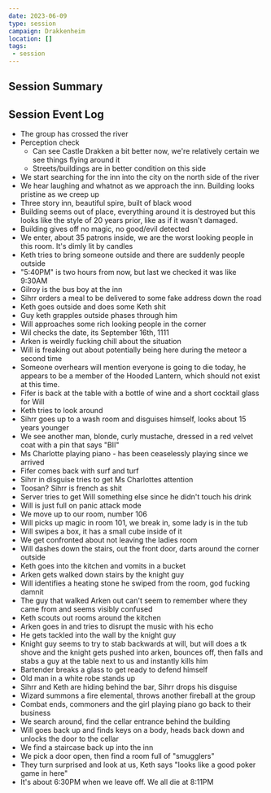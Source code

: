 ```yaml
---
date: 2023-06-09
type: session
campaign: Drakkenheim
location: []
tags:
 - session
---
```


## Session Summary

## Session Event Log

- The group has crossed the river
- Perception check
	- Can see Castle Drakken a bit better now, we're relatively certain we see things flying around it
	- Streets/buildings are in better condition on this side
- We start searching for the inn into the city on the north side of the river
- We hear laughing and whatnot as we approach the inn. Building looks pristine as we creep up
- Three story inn, beautiful spire, built of black wood
- Building seems out of place, everything around it is destroyed but this looks like the style of 20 years prior, like as if it wasn't damaged.
- Building gives off no magic, no good/evil detected
- We enter, about 35 patrons inside, we are the worst looking people in this room. It's dimly lit by candles
- Keth tries to bring someone outside and there are suddenly people outside
- "5:40PM" is two hours from now, but last we checked it was like 9:30AM
- Gilroy is the bus boy at the inn
- Sihrr orders a meal to be delivered to some fake address down the road
- Keth goes outside and does some Keth shit
- Guy keth grapples outside phases through him
- Will approaches some rich looking people in the corner
- Wil checks the date, its September 16th, 1111
- Arken is weirdly fucking chill about the situation
- Will is freaking out about potentially being here during the meteor a second time
- Someone overhears will mention everyone is going to die today, he appears to be a member of the Hooded Lantern, which should not exist at this time.
- Fifer is back at the table with a bottle of wine and a short cocktail glass for Will
- Keth tries to look around
- Sihrr goes up to a wash room and disguises himself, looks about 15 years younger
- We see another man, blonde, curly mustache, dressed in a red velvet coat with a pin that says "BII"
- Ms Charlotte playing piano - has been ceaselessly playing since we arrived
- Fifer comes back with surf and turf
- Sihrr in disguise tries to get Ms Charlottes attention
- Toosan? Sihrr is french as shit
- Server tries to get Will something else since he didn't touch his drink
- Will is just full on panic attack mode
- We move up to our room, number 106
- Will picks up magic in room 101, we break in, some lady is in the tub
- Will swipes a box, it has a small cube inside of it
- We get confronted about not leaving the ladies room
- Will dashes down the stairs, out the front door, darts around the corner outside
- Keth goes into the kitchen and vomits in a bucket
- Arken gets walked down stairs by the knight guy
- Will identifies a heating stone he swiped from the room, god fucking damnit
- The guy that walked Arken out can't seem to remember where they came from and seems visibly confused
- Keth scouts out rooms around the kitchen
- Arken goes in and tries to disrupt the music with his echo
- He gets tackled into the wall by the knight guy
- Knight guy seems to try to stab backwards at will, but will does a tk shove and the knight gets pushed into arken, bounces off, then falls and stabs a guy at the table next to us and instantly kills him
- Bartender breaks a glass to get ready to defend himself
- Old man in a white robe stands up
- Sihrr and Keth are hiding behind the bar, Sihrr drops his disguise
- Wizard summons a fire elemental, throws another fireball at the group
- Combat ends, commoners and the girl playing piano go back to their business
- We search around, find the cellar entrance behind the building
- Will goes back up and finds keys on a body, heads back down and unlocks the door to the cellar
- We find a staircase back up into the inn
- We pick a door open, then find a room full of "smugglers"
- They turn surprised and look at us, Keth says "looks like a good poker game in here"
- It's about 6:30PM when we leave off. We all die at 8:11PM
